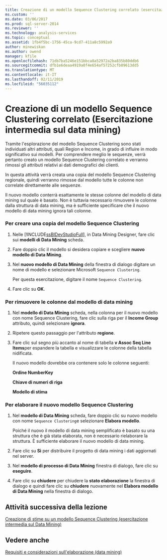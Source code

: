 ```yaml
---
title: Creazione di un modello Sequence Clustering correlato (esercitazione intermedia di Data Mining) | Microsoft Docs
ms.custom: ''
ms.date: 03/06/2017
ms.prod: sql-server-2014
ms.reviewer: ''
ms.technology: analysis-services
ms.topic: conceptual
ms.assetid: 1fb4f5bc-1756-45ca-9cd7-411a8c5992a9
author: minewiskan
ms.author: owend
manager: kfile
ms.openlocfilehash: 71db7ba5246e151bbca8a52972a2ba835b80ddb6
ms.sourcegitcommit: dfb1e6deaa4919a0f4e654af57252cfb09613dd5
ms.translationtype: MT
ms.contentlocale: it-IT
ms.lasthandoff: 02/11/2019
ms.locfileid: "56035112"
---
```

# <a name="creating-a-related-sequence-clustering-model-intermediate-data-mining-tutorial"></a>Creazione di un modello Sequence Clustering correlato (Esercitazione intermedia sul data mining)
  Tramite l'esplorazione del modello Sequence Clustering sono stati individuati altri attributi, quali Region e Income, in grado di influire in modo significativo sui modelli. Per comprendere meglio le sequenze, verrà pertanto creato un modello Sequence Clustering correlato e verranno rimossi gli attributi relativi ai dati demografici dei clienti.  
  
 In questa attività verrà creata una copia del modello Sequence Clustering regionale, quindi verranno rimosse dal modello tutte le colonne non correlate direttamente alle sequenze.  
  
 Il nuovo modello conterrà esattamente le stesse colonne del modello di data mining sul quale è basato. Non è tuttavia necessario rimuovere le colonne dalla struttura di data mining, ma è sufficiente specificare che il nuovo modello di data mining ignora tali colonne.  
  
### <a name="to-make-a-copy-of-the-sequence-clustering-model"></a>Per creare una copia del modello Sequence Clustering  
  
1.  Nelle [!INCLUDE[ssBIDevStudioFull](../includes/ssbidevstudiofull-md.md)], in Data Mining Designer, fare clic sui **modelli di Data Mining** scheda.  
  
2.  Fare doppio clic il modello si desidera copiare e scegliere **nuovo modello di Data Mining**.  
  
3.  Nel **nuovo modello di Data Mining** della finestra di dialogo digitare un nome di modello e selezionare Microsoft `Sequence Clustering`.  
  
     Per questa esercitazione, digitare il nome `Sequence Clustering`.  
  
4.  Fare clic su **OK**.  
  
### <a name="to-remove-columns-from-the-mining-model"></a>Per rimuovere le colonne dal modello di data mining  
  
1.  Nel **modello di Data Mining** scheda, nella colonna per il nuovo modello con nome Sequence Clustering, fare clic sulla riga per il **Income Group** attributo, quindi selezionare **ignora**.  
  
2.  Ripetere questo passaggio per l'attributo **regione**.  
  
3.  Fare clic sul segno più accanto al nome di tabella **v Assoc Seq Line Items**per espandere la tabella e visualizzare le colonne della tabella nidificata.  
  
     Il nuovo modello dovrebbe ora contenere solo le colonne seguenti:  
  
     **Ordine NumberKey**  
  
     **Chiave di numeri di riga**  
  
     **Modello di stima**  
  
### <a name="to-process-the-new-sequence-clustering-model"></a>Per elaborare il nuovo modello Sequence Clustering  
  
1.  Nel **modello di Data Mining** scheda, fare doppio clic su nuovo modello con nome `Sequence Clustering`e selezionare **Elabora modello**.  
  
     Poiché il nuovo il modello di data mining semplificato è basato su una struttura che è già stata elaborata, non è necessario rielaborare la struttura. È sufficiente elaborare il nuovo modello di data mining.  
  
2.  Fare clic su **Sì** per distribuire il progetto di data mining i dati aggiornati nel server.  
  
3.  Nel **modello di processo di Data Mining** finestra di dialogo, fare clic su **eseguire**.  
  
4.  Fare clic su **chiudere** per chiudere la **stato elaborazione** la finestra di dialogo e quindi fare clic su **chiudere** nuovamente nel **Elabora modello di Data Mining** nella finestra di dialogo.  
  
## <a name="next-task-in-lesson"></a>Attività successiva della lezione  
 [Creazione di stime su un modello Sequence Clustering &#40;esercitazione intermedia sul Data Mining&#41;](../../2014/tutorials/create-predictions-on-model-intermediate-data-mining-tutorial.md)  
  
## <a name="see-also"></a>Vedere anche  
 [Requisiti e considerazioni sull'elaborazione &#40;data mining&#41;](../../2014/analysis-services/data-mining/processing-requirements-and-considerations-data-mining.md)  
  
  
